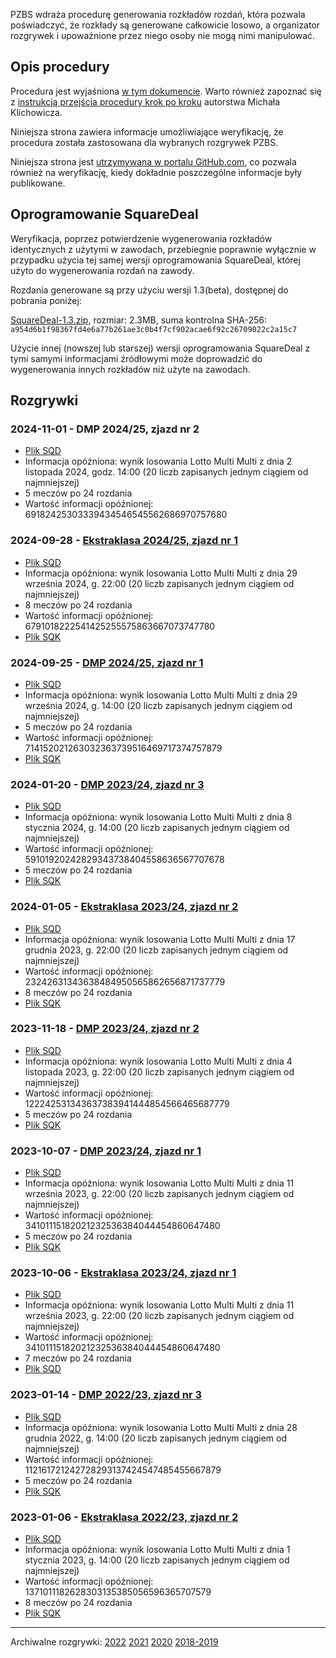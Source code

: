 PZBS wdraża procedurę generowania rozkładów rozdań, która pozwala poświadczyć, że rozkłady są generowane całkowicie losowo, a organizator rozgrywek i upoważnione przez niego osoby nie mogą nimi manipulować.

## Opis procedury

Procedura jest wyjaśniona [w tym dokumencie](http://www.pzbs.pl/sedziowie/inne/procedura-generowania.pdf). Warto również zapoznać się z [instrukcją przejścia procedury krok po kroku](https://emkael.github.io/2019/01/03/generating-and-verifying-boards-with-squaredeal/) autorstwa Michała Klichowicza.

Niniejsza strona zawiera informacje umożliwiające weryfikację, że procedura została zastosowana dla wybranych rozgrywek PZBS.

Niniejsza strona jest [utrzymywana w portalu GitHub.com](https://github.com/PZBS/square-deal/), co pozwala również na weryfikację, kiedy dokładnie poszczególne informacje były publikowane.

## Oprogramowanie SquareDeal

Weryfikacja, poprzez potwierdzenie wygenerowania rozkładów identycznych z użytymi w zawodach, przebiegnie poprawnie wyłącznie w przypadku użycia tej samej wersji oprogramowania SquareDeal, której użyto do wygenerowania rozdań na zawody.

Rozdania generowane są przy użyciu wersji 1.3(beta), dostępnej do pobrania poniżej:

[SquareDeal-1.3.zip](binaries/SquareDeal-1.3.zip), rozmiar: 2.3MB, suma kontrolna SHA-256: `a954d6b1f98367fd4e6a77b261ae3c0b4f7cf902acae6f92c26709022c2a15c7`

Użycie innej (nowszej lub starszej) wersji oprogramowania SquareDeal z tymi samymi informacjami źródłowymi może doprowadzić do wygenerowania innych rozkładów niż użyte na zawodach.

## Rozgrywki

### 2024-11-01 - DMP 2024/25, zjazd nr 2
* [Plik SQD](data/2024-11-01_DMP2425-zjazd2.sqd)
* Informacja opóźniona: wynik losowania Lotto Multi Multi z dnia 2 listopada 2024, godz. 14:00 (20 liczb zapisanych jednym ciągiem od najmniejszej)
* 5 meczów po 24 rozdania
* Wartość informacji opóźnionej: 69182425303339434546545562686970757680

### 2024-09-28 - [Ekstraklasa 2024/25, zjazd nr 1](https://wyniki.pzbs.pl/liga/liga2024-25/boards/)
* [Plik SQD](data/2024-09-28_eklasa2425z1.sqd)
* Informacja opóźniona: wynik losowania Lotto Multi Multi z dnia 29 września 2024, g. 22:00 (20 liczb zapisanych jednym ciągiem od najmniejszej)
* 8 meczów po 24 rozdania
* Wartość informacji opóźnionej: 6791018222541425255575863667073747780
* [Plik SQK](data/2024-09-28_eklasa2425z1.sqk)

### 2024-09-25 - [DMP 2024/25, zjazd nr 1](https://wyniki.pzbs.pl/liga/liga2024-25/rozdania/)
* [Plik SQD](data/2024-09-25_DMP2425-zjazd1.sqd)
* Informacja opóźniona: wynik losowania Lotto Multi Multi z dnia 29 września 2024, g. 14:00 (20 liczb zapisanych jednym ciągiem od najmniejszej)
* 5 meczów po 24 rozdania
* Wartość informacji opóźnionej: 714152021263032363739516469717374757879
* [Plik SQK](data/2024-09-25_DMP2425-zjazd1.sqk)

### 2024-01-20 - [DMP 2023/24, zjazd nr 3](https://wyniki.pzbs.pl/liga/liga2023-24/rozklady/centralne/)
* [Plik SQD](data/2024-01-20_dmp_z3.sqd)
* Informacja opóźniona: wynik losowania Lotto Multi Multi z dnia 8 stycznia 2024, g. 14:00 (20 liczb zapisanych jednym ciągiem od najmniejszej)
* Wartość informacji opóźnionej: 59101920242829343738404558636567707678
* 5 meczów po 24 rozdania
* [Plik SQK](data/2024-01-20_dmp_z3.sqk)

### 2024-01-05 - [Ekstraklasa 2023/24, zjazd nr 2](https://wyniki.pzbs.pl/liga/liga2023-24/rozklady/ekstraklasa/)
* [Plik SQD](data/2024-01-05_eklasa_z2.sqd)
* Informacja opóźniona: wynik losowania Lotto Multi Multi z dnia 17 grudnia 2023, g. 22:00 (20 liczb zapisanych jednym ciągiem od najmniejszej)
* Wartość informacji opóźnionej: 23242631343638484950565862656871737779
* 8 meczów po 24 rozdania
* [Plik SQK](data/2024-01-05_eklasa_z2.sqk)

### 2023-11-18 - [DMP 2023/24, zjazd nr 2](https://wyniki.pzbs.pl/liga/liga2023-24/rozklady/centralne/)
* [Plik SQD](data/2023-11-18_dmp_z2.sqd)
* Informacja opóźniona: wynik losowania Lotto Multi Multi z dnia 4 listopada 2023, g. 22:00 (20 liczb zapisanych jednym ciągiem od najmniejszej)
* Wartość informacji opóźnionej: 122242531343637383941444854566465687779
* 5 meczów po 24 rozdania
* [Plik SQK](data/2023-11-18_dmp_z2.sqk)

### 2023-10-07 - [DMP 2023/24, zjazd nr 1](https://wyniki.pzbs.pl/liga/liga2023-24/rozklady/centralne/)
* [Plik SQD](data/2023-10-07_dmp_z1.sqd)
* Informacja opóźniona: wynik losowania Lotto Multi Multi z dnia 11 września 2023, g. 22:00 (20 liczb zapisanych jednym ciągiem od najmniejszej)
* Wartość informacji opóźnionej: 34101115182021232536384044454860647480
* 5 meczów po 24 rozdania
* [Plik SQK](data/2023-10-07_dmp_z1.sqk)

### 2023-10-06 - [Ekstraklasa 2023/24, zjazd nr 1](https://wyniki.pzbs.pl/liga/liga2023-24/rozklady/ekstraklasa/)
* [Plik SQD](data/2023-10-06_eklasa_z1.sqd)
* Informacja opóźniona: wynik losowania Lotto Multi Multi z dnia 11 września 2023, g. 22:00 (20 liczb zapisanych jednym ciągiem od najmniejszej)
* Wartość informacji opóźnionej: 34101115182021232536384044454860647480
* 7 meczów po 24 rozdania
* [Plik SQD](data/2023-10-06_eklasa_z1.sqk)

### 2023-01-14 - [DMP 2022/23, zjazd nr 3](https://wyniki.pzbs.pl/liga/liga2022-23/rozklady/ekstraklasa/)
* [Plik SQD](data/2023-01-14_dmp_z3.sqd)
* Informacja opóźniona: wynik losowania Lotto Multi Multi z dnia 28 grudnia 2022, g. 14:00 (20 liczb zapisanych jednym ciągiem od najmniejszej)
* Wartość informacji opóźnionej: 112161721242728293137424547485455667879
* 5 meczów po 24 rozdania
* [Plik SQK](data/2023-01-14_dmp_z3.sqk)

### 2023-01-06 - [Ekstraklasa 2022/23, zjazd nr 2](https://wyniki.pzbs.pl/liga/liga2022-23/rozklady/ekstraklasa/)
* [Plik SQD](data/2023-01-06_eklasa_z2.sqd)
* Informacja opóźniona: wynik losowania Lotto Multi Multi z dnia 1 stycznia 2023, g. 14:00 (20 liczb zapisanych jednym ciągiem od najmniejszej)
* Wartość informacji opóźnionej: 1371011182628303135385056596365707579
* 8 meczów po 24 rozdania
* [Plik SQK](data/2023-01-06_eklasa_z2.sqk)

---

Archiwalne rozgrywki: [2022](archive/2022) [2021](archive/2021) [2020](archive/2020) [2018-2019](archive/2019)
